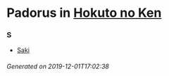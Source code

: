 # Padorus in [Hokuto no Ken](https://myanimelist.net/anime/967/Hokuto_no_Ken)

### S
* [Saki](https://github.com/shadow578/Project-Padoru/blob/master/table-of-contents/characters/Saki.md)

###### Generated on 2019-12-01T17:02:38
